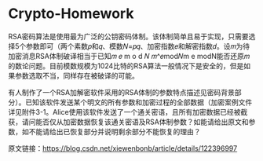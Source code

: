 # Crypto-Homework

RSA密码算法是使用最为广泛的公钥密码体制。该体制简单且易于实现，只需要选择5个参数即可（两个素数𝑝和𝑞、模数𝑁=𝑝𝑞、加密指数𝑒和解密指数𝑑。设𝑚为待加密消息RSA体制破译相当于已知𝑚 𝑒 m o d 𝑁 𝑚^𝑒mod𝑁m 
e
 modN能否还原𝑚的数论问题。目前模数规模为1024比特的RSA算法一般情况下是安全的，但是如果参数选取不当，同样存在被破译的可能。

有人制作了一个RSA加解密软件采用的RSA体制的参数特点描述见密码背景部分）。已知该软件发送某个明文的所有参数和加密过程的全部数据（加密案例文件详见附件3-1。Alice使用该软件发送了一个通关密语，且所有加密数据已经被截获，请问能否仅从加密数据恢复该通关密语及RSA体制参数？如能请给出原文和参数，如不能请给出已恢复部分并说明剩余部分不能恢复的理由？

原文链接：https://blog.csdn.net/xiewenbonb/article/details/122396997
